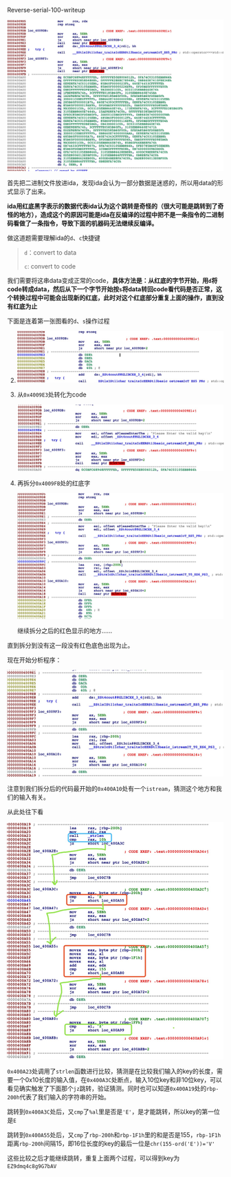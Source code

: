 Reverse-serial-100-writeup

![0](./2.png)

首先把二进制文件放进ida，发现ida会认为一部分数据是迷惑的，所以用data的形式显示了出来。

**ida用红底黑字表示的数据代表ida认为这个跳转是奇怪的（很大可能是跳转到了奇怪的地方），造成这个的原因可能是ida在反编译的过程中把不是一条指令的二进制码看做了一条指令，导致下面的机器码无法继续反编译。**

做这道题需要理解ida的`d`、`c`快捷键

> `d`：convert to data
>
> `c`:   convert to code

我们需要将这串data变成正常的code，**具体方法是：从红底的字节开始，用`d`将code转成data，然后从下一个字节开始按`s`将data转回code看代码是否正常，这个转换过程中可能会出现新的红底，此时对这个红底部分重复上面的操作，直到没有红底为止**

下面是连着第一张图看的`d`、`s`操作过程

2. ![0](./3.png)

3. 从`0x4009E3`处转化为code

   ![0](./4.png)

4. 再拆分`0x4009FB`处的红底字

   ![0](./5.png)

   继续拆分之后的红色显示的地方……

直到拆分到没有这一段没有红色底色出现为止。

现在开始分析程序：

![0](./0.png)

注意到我们拆分后的代码最开始的`0x400A10`处有一个`istream`，猜测这个地方和我们的输入有关。

从此处往下看

![0](./1.png)

`0x400A23`处调用了`strlen`函数进行比较，猜测是在比较我们输入的key的长度，需要一个0x10长度的输入值，在`0x400A3C`处断点，输入10位key和非10位key，可以看见确实触发了下面那个`jz`跳转，验证猜测。同时也可以知道`0x400A19`处的`rbp-200h`代表了我们输入的字符串的开始。

跳转到`0x400A3C`处后，又`cmp`了`%al`里是否是`'E'`，是才能跳转，所以key的第一位是`E`

跳转到`0x400A55`处后，又`cmp`了`rbp-200h`和`rbp-1F1h`里的和是否是155，`rbp-1F1h`距离`rbp-200h`间隔15，即16位长度的key的最后一位是`chr(155-ord('E'))='V'`

这些比较之后才能继续跳转，重复上面两个过程，可以得到key为`EZ9dmq4c8g9G7bAV`

